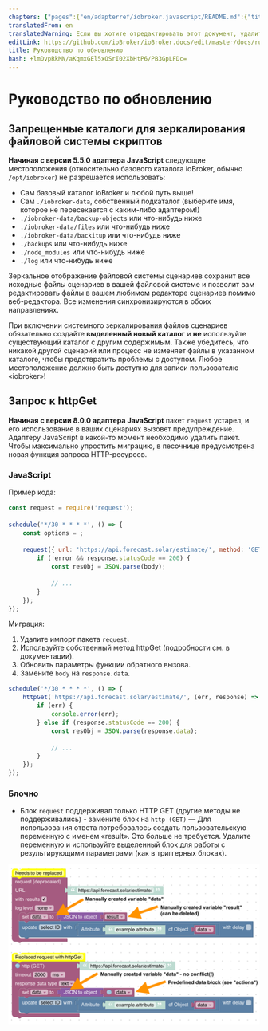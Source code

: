 ```yaml
---
chapters: {"pages":{"en/adapterref/iobroker.javascript/README.md":{"title":{"en":"ioBroker.javascript"},"content":"en/adapterref/iobroker.javascript/README.md"},"en/adapterref/iobroker.javascript/blockly.md":{"title":{"en":"Contents"},"content":"en/adapterref/iobroker.javascript/blockly.md"},"en/adapterref/iobroker.javascript/javascript.md":{"title":{"en":"no title"},"content":"en/adapterref/iobroker.javascript/javascript.md"},"en/adapterref/iobroker.javascript/upgrade-guide.md":{"title":{"en":"Upgrade guide"},"content":"en/adapterref/iobroker.javascript/upgrade-guide.md"}}}
translatedFrom: en
translatedWarning: Если вы хотите отредактировать этот документ, удалите поле «translatedFrom», в противном случае этот документ будет снова автоматически переведен
editLink: https://github.com/ioBroker/ioBroker.docs/edit/master/docs/ru/adapterref/iobroker.javascript/upgrade-guide.md
title: Руководство по обновлению
hash: +lmDvpRkMN/aKqmxGEl5xOSrI02XbHtP6/PB3GpLFDc=
---
```

# Руководство по обновлению
## Запрещенные каталоги для зеркалирования файловой системы скриптов
**Начиная с версии 5.5.0 адаптера JavaScript** следующие местоположения (относительно базового каталога ioBroker, обычно `/opt/iobroker`) не разрешается использовать:

* Сам базовый каталог ioBroker и любой путь выше!
* Сам `./iobroker-data`, собственный подкаталог (выберите имя, которое не пересекается с каким-либо адаптером!)
* `./iobroker-data/backup-objects` или что-нибудь ниже
* `./iobroker-data/files` или что-нибудь ниже
* `./iobroker-data/backitup` или что-нибудь ниже
* `./backups` или что-нибудь ниже
* `./node_modules` или что-нибудь ниже
* `./log` или что-нибудь ниже

Зеркальное отображение файловой системы сценариев сохранит все исходные файлы сценариев в вашей файловой системе и позволит вам редактировать файлы в вашем любимом редакторе сценариев помимо веб-редактора. Все изменения синхронизируются в обоих направлениях.

При включении системного зеркалирования файлов сценариев обязательно создайте **выделенный новый каталог** и **не** используйте существующий каталог с другим содержимым. Также убедитесь, что никакой другой сценарий или процесс не изменяет файлы в указанном каталоге, чтобы предотвратить проблемы с доступом.
Любое местоположение должно быть доступно для записи пользователю «iobroker»!

## Запрос к httpGet
**Начиная с версии 8.0.0 адаптера JavaScript** пакет `request` устарел, и его использование в ваших сценариях вызовет предупреждение. Адаптеру JavaScript в какой-то момент необходимо удалить пакет. Чтобы максимально упростить миграцию, в песочнице предусмотрена новая функция запроса HTTP-ресурсов.

### JavaScript
Пример кода:

```js
const request = require('request');

schedule('*/30 * * * *', () => {
    const options = ;

    request({ url: 'https://api.forecast.solar/estimate/', method: 'GET' }, (error, response, body) => {
        if (!error && response.statusCode == 200) {
            const resObj = JSON.parse(body);

            // ...
        }
    });
});
```

Миграция:

1. Удалите импорт пакета `request`.
2. Используйте собственный метод httpGet (подробности см. в документации).
3. Обновить параметры функции обратного вызова.
4. Замените `body` на `response.data`.

```js
schedule('*/30 * * * *', () => {
    httpGet('https://api.forecast.solar/estimate/', (err, response) => {
        if (err) {
            console.error(err);
        } else if (response.statusCode == 200) {
            const resObj = JSON.parse(response.data);

            // ...
        }
    });
});
```

### Блочно
- Блок `request` поддерживал только HTTP GET (другие методы не поддерживались) - замените блок на `http (GET)`
— Для использования ответа потребовалось создать пользовательскую переменную с именем «result». Это больше не требуется. Удалите переменную и используйте выделенный блок для работы с результирующими параметрами (как в триггерных блоках).

![Блочный запрос к httpGet](../../../en/adapterref/iobroker.javascript/img/upgrade-guide/request-httpGet.png)

